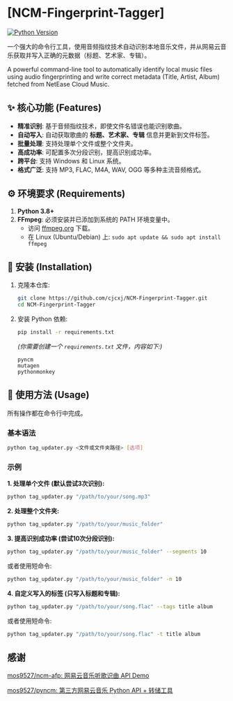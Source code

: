 # [NCM-Fingerprint-Tagger]

[![Python Version](https://img.shields.io/badge/python-3.8%2B-blue.svg)](https://www.python.org/)

一个强大的命令行工具，使用音频指纹技术自动识别本地音乐文件，并从网易云音乐获取并写入正确的元数据（标题、艺术家、专辑）。

A powerful command-line tool to automatically identify local music files using audio fingerprinting and write correct metadata (Title, Artist, Album) fetched from NetEase Cloud Music.

## ✨ 核心功能 (Features)

-   **精准识别**: 基于音频指纹技术，即使文件名错误也能识别歌曲。
-   **自动写入**: 自动获取歌曲的 **标题、艺术家、专辑** 信息并更新到文件标签。
-   **批量处理**: 支持处理单个文件或整个文件夹。
-   **高成功率**: 可配置多次分段识别，提高识别成功率。
-   **跨平台**: 支持 Windows 和 Linux 系统。
-   **格式广泛**: 支持 MP3, FLAC, M4A, WAV, OGG 等多种主流音频格式。

## ⚙️ 环境要求 (Requirements)

1.  **Python 3.8+**
2.  **FFmpeg**: 必须安装并已添加到系统的 PATH 环境变量中。
    -   访问 [ffmpeg.org](https://ffmpeg.org/download.html) 下载。
    -   在 Linux (Ubuntu/Debian) 上: `sudo apt update && sudo apt install ffmpeg`

## 🚀 安装 (Installation)

1.  克隆本仓库:
    ```bash
    git clone https://github.com/cjcxj/NCM-Fingerprint-Tagger.git
    cd NCM-Fingerprint-Tagger
    ```

2.  安装 Python 依赖:
    ```bash
    pip install -r requirements.txt
    ```
    *(你需要创建一个 `requirements.txt` 文件，内容如下:)*
    ```
    pyncm
    mutagen
    pythonmonkey
    ```

## 📝 使用方法 (Usage)

所有操作都在命令行中完成。

### 基本语法
```bash
python tag_updater.py <文件或文件夹路径> [选项]
```

### 示例

**1. 处理单个文件 (默认尝试3次识别):**
```bash
python tag_updater.py "/path/to/your/song.mp3"
```

**2. 处理整个文件夹:**
```bash
python tag_updater.py "/path/to/your/music_folder"
```

**3. 提高识别成功率 (尝试10次分段识别):**
```bash
python tag_updater.py "/path/to/your/music_folder" --segments 10
```
或者使用短命令:
```bash
python tag_updater.py "/path/to/your/music_folder" -n 10
```

**4. 自定义写入的标签 (只写入标题和专辑):**
```bash
python tag_updater.py "/path/to/your/song.flac" --tags title album
```
或者使用短命令:
```bash
python tag_updater.py "/path/to/your/song.flac" -t title album
```


## 感谢
[mos9527/ncm-afp: 网易云音乐听歌识曲 API Demo](https://github.com/mos9527/ncm-afp)

[mos9527/pyncm: 第三方网易云音乐 Python API + 转储工具](https://github.com/mos9527/pyncm)


